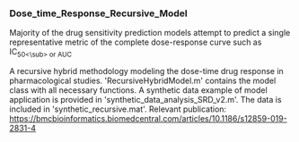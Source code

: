 ### Dose_time_Response_Recursive_Model  
Majority of the drug sensitivity prediction models attempt to predict a single representative metric of the complete dose-response curve such as IC<sub>50<\sub> or AUC 

A recursive hybrid methodology modeling the dose-time drug response in pharmacological studies. 
'RecursiveHybridModel.m' contains the model class with all necessary functions. A synthetic data example of model application is provided in 'synthetic_data_analysis_SRD_v2.m'. The data is included in 'synthetic_recursive.mat'. Relevant publication: https://bmcbioinformatics.biomedcentral.com/articles/10.1186/s12859-019-2831-4
